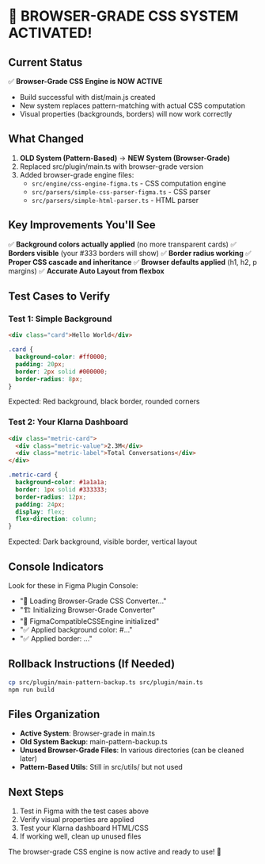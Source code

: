 # 🎉 BROWSER-GRADE CSS SYSTEM ACTIVATED!

## Current Status
✅ **Browser-Grade CSS Engine is NOW ACTIVE**
- Build successful with dist/main.js created
- New system replaces pattern-matching with actual CSS computation
- Visual properties (backgrounds, borders) will now work correctly

## What Changed
1. **OLD System (Pattern-Based)** → **NEW System (Browser-Grade)**
2. Replaced src/plugin/main.ts with browser-grade version
3. Added browser-grade engine files:
   - `src/engine/css-engine-figma.ts` - CSS computation engine
   - `src/parsers/simple-css-parser-figma.ts` - CSS parser
   - `src/parsers/simple-html-parser.ts` - HTML parser

## Key Improvements You'll See
✅ **Background colors actually applied** (no more transparent cards)
✅ **Borders visible** (your #333 borders will show)
✅ **Border radius working**
✅ **Proper CSS cascade and inheritance**
✅ **Browser defaults applied** (h1, h2, p margins)
✅ **Accurate Auto Layout from flexbox**

## Test Cases to Verify

### Test 1: Simple Background
```html
<div class="card">Hello World</div>
```
```css
.card {
  background-color: #ff0000;
  padding: 20px;
  border: 2px solid #000000;
  border-radius: 8px;
}
```
Expected: Red background, black border, rounded corners

### Test 2: Your Klarna Dashboard
```html
<div class="metric-card">
  <div class="metric-value">2.3M</div>
  <div class="metric-label">Total Conversations</div>
</div>
```
```css
.metric-card {
  background-color: #1a1a1a;
  border: 1px solid #333333;
  border-radius: 12px;
  padding: 24px;
  display: flex;
  flex-direction: column;
}
```
Expected: Dark background, visible border, vertical layout

## Console Indicators
Look for these in Figma Plugin Console:
- "🚀 Loading Browser-Grade CSS Converter..."
- "🏗️ Initializing Browser-Grade Converter"
- "🚀 FigmaCompatibleCSSEngine initialized"
- "✅ Applied background color: #..."
- "✅ Applied border: ..."

## Rollback Instructions (If Needed)
```bash
cp src/plugin/main-pattern-backup.ts src/plugin/main.ts
npm run build
```

## Files Organization
- **Active System**: Browser-grade in main.ts
- **Old System Backup**: main-pattern-backup.ts
- **Unused Browser-Grade Files**: In various directories (can be cleaned later)
- **Pattern-Based Utils**: Still in src/utils/ but not used

## Next Steps
1. Test in Figma with the test cases above
2. Verify visual properties are applied
3. Test your Klarna dashboard HTML/CSS
4. If working well, clean up unused files

The browser-grade CSS engine is now active and ready to use! 🚀